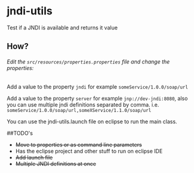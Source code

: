 jndi-utils
==========

Test if a JNDI is available and returns it value

## How?
###### Edit the `src/resources/properties.properties` file and change the properties:

Add a value to the property `jndi` for example `someService/1.0.0/soap/url`

Add a value to the property `server` for example `jnp://dev-jndi:8080`, also you can use multiple jndi definitions separated by comma. i.e. `someService/1.0.0/soap/url,someXService/1.1.0/soap/url`

You can use the jndi-utils.launch file on eclipse to run the main class.

##TODO's
* ~~Move to properties or as command line parameters~~
* Has the eclipse project and other stuff to run on eclipse IDE
* ~~Add launch file~~
* ~~Multiple JNDI definitions at once~~
